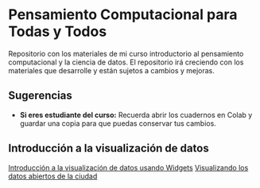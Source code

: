 # Pensamiento Computacional para Todas y Todos
Repositorio con los materiales de mi curso introductorio al pensamiento computacional y la ciencia de datos.
El repositorio irá creciendo con los materiales que desarrolle y están sujetos a cambios y mejoras.

## Sugerencias
- **Si eres estudiante del curso:** Recuerda abrir los cuadernos en Colab y guardar una copia para que puedas conservar tus cambios.


## Introducción a la visualización de datos
[Introducción a la visualización de datos usando Widgets](/visualizacion_widgets.ipynb)
[Visualizando los datos abiertos de la ciudad](/Visualizacion_Usa.ipynb)


